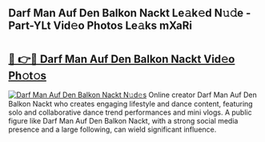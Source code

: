 ## Darf Man Auf Den Balkon Nackt Le𝚊k𝚎d N𝚞𝚍e - Part-YLt Vid𝚎o Photos Le𝚊ks mXaRi

# <h2><a href="http://fb9q43c.evod.top/?m=Darf+Man+Auf+Den+Balkon+Nackt">🔗 👉🔴 Darf Man Auf Den Balkon Nackt Vid𝚎o Ph𝚘t𝚘s</a></h2>

[![Darf Man Auf Den Balkon Nackt N𝚞d𝚎s](https://i.imgur.com/8V9OHl7.gif)](http://fb9q43c.evod.top/?m=Darf+Man+Auf+Den+Balkon+Nackt)
Online creator Darf Man Auf Den Balkon Nackt who creates engaging lifestyle and dance content, featuring solo and collaborative dance trend performances and mini vlogs. A public figure like Darf Man Auf Den Balkon Nackt, with a strong social media presence and a large following, can wield significant influence. 
